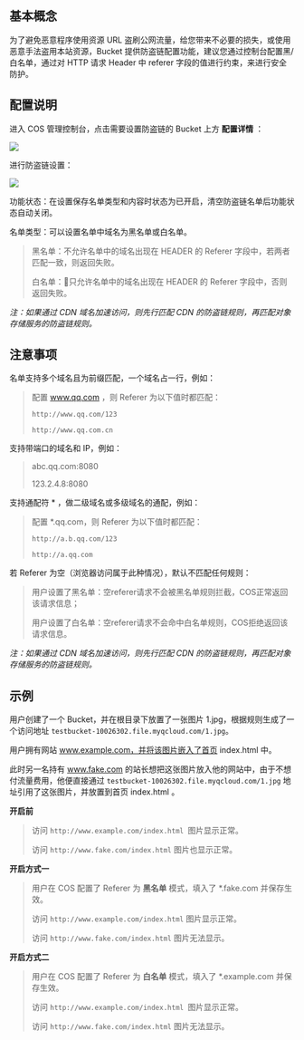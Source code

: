 ## 基本概念

为了避免恶意程序使用资源 URL 盗刷公网流量，给您带来不必要的损失，或使用恶意手法盗用本站资源，Bucket 提供防盗链配置功能，建议您通过控制台配置黑/白名单，通过对 HTTP 请求 Header 中 referer 字段的值进行约束，来进行安全防护。

## 配置说明

进入 COS 管理控制台，点击需要设置防盗链的 Bucket 上方 **配置详情** ：

![](http://imgcache.tcecqpoc.fsphere.cn/image/mccdn.qcloud.com/static/img/78303e7fea5d4f3497df7fbaf8129a4f/image.png)

进行防盗链设置：

![](http://imgcache.tcecqpoc.fsphere.cn/image/mccdn.qcloud.com/static/img/9a07888fc3bb9d3b00f224f0f6f75b3a/image.jpg)


功能状态：在设置保存名单类型和内容时状态为已开启，清空防盗链名单后功能状态自动关闭。

名单类型：可以设置名单中域名为黑名单或白名单。

> 黑名单：不允许名单中的域名出现在 HEADER 的 Referer 字段中，若两者匹配一致，则返回失败。
>
> 白名单：只允许名单中的域名出现在 HEADER 的 Referer 字段中，否则返回失败。

*注：如果通过 CDN 域名加速访问，则先行匹配 CDN 的防盗链规则，再匹配对象存储服务的防盗链规则。*

## 注意事项
名单支持多个域名且为前缀匹配，一个域名占一行，例如：

> 配置 www.qq.com ，则 Referer 为以下值时都匹配：
>
> `http://www.qq.com/123`
>
> `http://www.qq.com.cn`

支持带端口的域名和 IP，例如：

> abc.qq.com:8080
>
> 123.2.4.8:8080

支持通配符 * ，做二级域名或多级域名的通配，例如：

> 配置 *.qq.com，则 Referer 为以下值时都匹配：
>
> `http://a.b.qq.com/123`
>
> `http://a.qq.com`

若 Referer 为空（浏览器访问属于此种情况），默认不匹配任何规则：

> 用户设置了黑名单：空referer请求不会被黑名单规则拦截，COS正常返回该请求信息；
>
> 用户设置了白名单：空referer请求不会命中白名单规则，COS拒绝返回该请求信息。

*注：如果通过 CDN 域名加速访问，则先行匹配 CDN 的防盗链规则，再匹配对象存储服务的防盗链规则。*

## 示例

用户创建了一个 Bucket，并在根目录下放置了一张图片 1.jpg，根据规则生成了一个访问地址 `testbucket-10026302.file.myqcloud.com/1.jpg`。

用户拥有网站 www.example.com，并将该图片嵌入了首页 index.html 中。

此时另一名持有 www.fake.com 的站长想把这张图片放入他的网站中，由于不想付流量费用，他便直接通过  `testbucket-10026302.file.myqcloud.com/1.jpg` 地址引用了这张图片，并放置到首页 index.html 。

**开启前**

> 访问 `http://www.example.com/index.html `图片显示正常。
>
> 访问 `http://www.fake.com/index.html` 图片也显示正常。

**开启方式一**

> 用户在 COS 配置了 Referer 为 **黑名单** 模式，填入了 *.fake.com 并保存生效。
>
> 访问 `http://www.example.com/index.html` 图片显示正常。
>
> 访问 `http://www.fake.com/index.html` 图片无法显示。

**开启方式二**

> 用户在 COS 配置了 Referer 为 **白名单** 模式，填入了 *.example.com 并保存生效。
>
> 访问 `http://www.example.com/index.html `图片显示正常。
>
> 访问 `http://www.fake.com/index.html` 图片无法显示。
